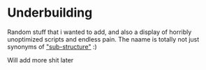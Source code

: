 # Underbuilding
Random stuff that i wanted to add, and also a display of horribly unoptimized scripts and endless pain.
The naame is totally not just synonyms of ["sub-structure"](https://github.com/Gdeft/substructure) :)

Will add more shit later
